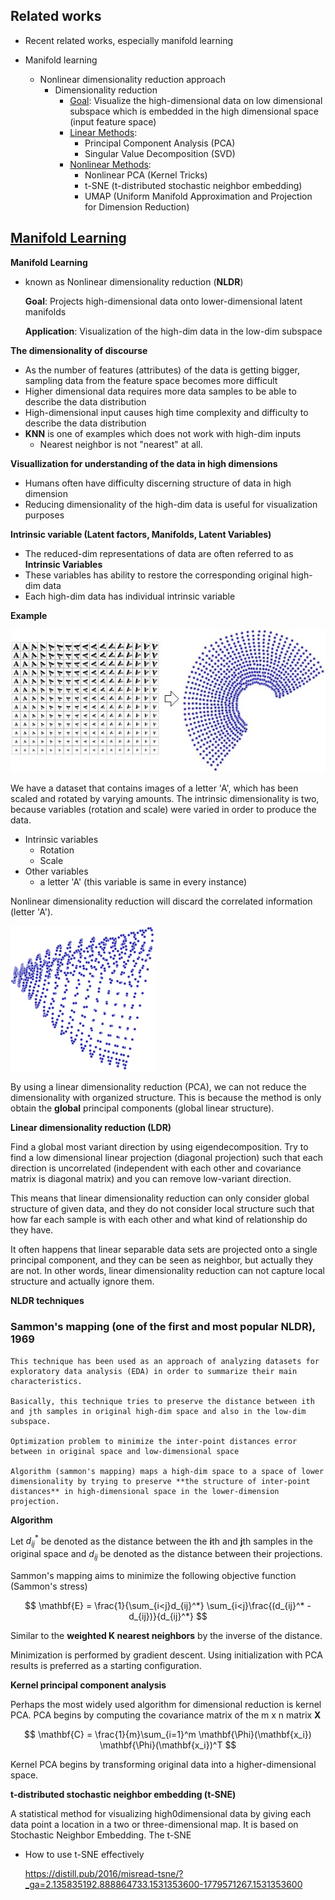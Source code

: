 ## Related works
- Recent related works, especially manifold learning

- Manifold learning
  - Nonlinear dimensionality reduction approach
    - Dimensionality reduction
      - [Goal](): Visualize the high-dimensional data on low dimensional subspace which is embedded in the high dimensional space (input feature space)
      - [Linear Methods](): 
        - Principal Component Analysis (PCA)
        - Singular Value Decomposition (SVD)
      - [Nonlinear Methods](): 
        - Nonlinear PCA (Kernel Tricks)
        - t-SNE (t-distributed stochastic neighbor embedding)
        - UMAP (Uniform Manifold Approximation and Projection for Dimension Reduction)
## [Manifold Learning](https://en.wikipedia.org/wiki/Nonlinear_dimensionality_reduction)
__Manifold Learning__
- known as Nonlinear dimensionality reduction (**NLDR**)



    **Goal**: Projects high-dimensional data onto lower-dimensional latent manifolds

    **Application**: Visualization of the high-dim data in the low-dim subspace


__The dimensionality of discourse__
- As the number of features (attributes) of the data is getting bigger, sampling data from the feature space becomes more difficult
- Higher dimensional data requires more data samples to be able to describe the data distribution
- High-dimensional input causes high time complexity and difficulty to describe the data distribution
- __KNN__ is one of examples which does not work with high-dim inputs
  - Nearest neighbor is not "nearest" at all.

__Visuallization for understanding of the data in high dimensions__
- Humans often have difficulty discerning structure of data in high dimension
- Reducing dimensionality of the high-dim data is useful for visualization purposes

__Intrinsic variable (Latent factors, Manifolds, Latent Variables)__
- The reduced-dim representations of data are often referred to as **Intrinsic Variables**
- These variables has ability to restore the corresponding original high-dim data
- Each high-dim data has individual intrinsic variable

**Example**

![](Plot_of_two-dimensional_points_resulting_from_NLDR_algorithm.jpg)

We have a dataset that contains images of a letter 'A', which has been scaled and rotated by varying amounts. The intrinsic dimensionality is two, because variables (rotation and scale) were varied in order to produce the data. 
- Intrinsic variables
  - Rotation
  - Scale
- Other variables
  - a letter 'A' (this variable is same in every instance)

Nonlinear dimensionality reduction will discard the correlated information (letter 'A'). 

![](Letters_pca.png)

By using a linear dimensionality reduction (PCA), we can not reduce the dimensionality with organized structure.
This is because the method is only obtain the **global** principal components (global linear structure). 

__Linear dimensionality reduction (LDR)__

Find a global most variant direction by using eigendecomposition. 
Try to find a low dimensional linear projection (diagonal projection) such that each direction is uncorrelated (independent with each other and covariance matrix is diagonal matrix) and you can remove low-variant direction.

This means that linear dimensionality reduction can only consider global structure of given data, and they do not consider local structure such that how far each sample is with each other and what kind of relationship do they have.

It often happens that linear separable data sets are projected onto a single principal component, and they can be seen as neighbor, but actually they are not. In other words, linear dimensionality reduction can not capture local structure and actually ignore them.

__NLDR techniques__

### Sammon's mapping (one of the first and most popular NLDR), 1969

    This technique has been used as an approach of analyzing datasets for exploratory data analysis (EDA) in order to summarize their main characteristics.

    Basically, this technique tries to preserve the distance between ith and jth samples in original high-dim space and also in the low-dim subspace.

    Optimization problem to minimize the inter-point distances error between in original space and low-dimensional space

    Algorithm (sammon's mapping) maps a high-dim space to a space of lower dimensionality by trying to preserve **the structure of inter-point distances** in high-dimensional space in the lower-dimension projection.

**Algorithm**

Let $d_{ij}^*$ be denoted as the distance between the $\mathbf{i}$th and $\mathbf{j}$th samples in the original space and $d_{ij}$ be denoted as the distance between their projections.

Sammon's mapping aims to minimize the following objective function (Sammon's stress)

$$
\mathbf{E} = \frac{1}{\sum_{i<j}d_{ij}^*} \sum_{i<j}\frac{(d_{ij}^* - d_{ij})}{d_{ij}^*}
$$

Similar to the __weighted K nearest neighbors__ by the inverse of the distance.

Minimization is performed by gradient descent. 
Using initialization with PCA results is preferred as a starting configuration.

__Kernel principal component analysis__

Perhaps the most widely used algorithm for dimensional reduction is kernel PCA. PCA begins by computing the covariance matrix of the m x n matrix $\mathbf{X}$

$$
\mathbf{C} = \frac{1}{m}\sum_{i=1}^m \mathbf{\Phi}(\mathbf{x_i}) \mathbf{\Phi}(\mathbf{x_i})^T
$$

Kernel PCA begins by transforming original data into a higher-dimensional space. 

__t-distributed stochastic neighbor embedding (t-SNE)__

A statistical method for visualizing high0dimensional data by giving each data point a location in a two or three-dimensional map. It is based on Stochastic Neighbor Embedding.
The t-SNE

- How to use t-SNE effectively
    
    https://distill.pub/2016/misread-tsne/?_ga=2.135835192.888864733.1531353600-1779571267.1531353600













